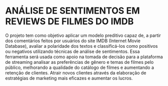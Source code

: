 # ANÁLISE DE SENTIMENTOS EM REVIEWS DE FILMES DO IMDB


O projeto tem como objetivo aplicar um modelo preditivo capaz de, a partir dos comentários feitos por usuários
do site IMDB (Internet Movie Database), avaliar a polaridade dos textos e classificá-los
como positivos ou negativos utilizando técnicas de análise de sentimentos. Essa ferramenta
será usada como apoio na tomada de decisão para a plataforma de streaming analisar as
preferências de gênero e temas de filmes pelo público, melhorando a qualidade do catálogo
de filmes e aumentando a retenção de clientes. Atrair novos clientes através da elaboração
de estratégias de marketing mais eficazes e aumentar os lucros.
